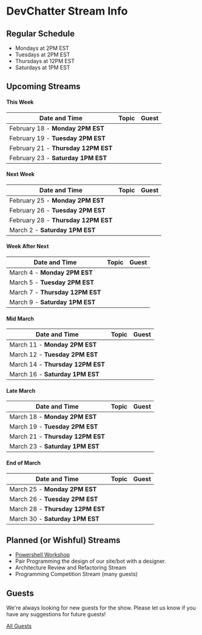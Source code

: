 # DevChatter Stream Info

## Regular Schedule

 - Mondays at 2PM EST
 - Tuesdays at 2PM EST
 - Thursdays at 12PM EST
 - Saturdays at 1PM EST
 

## Upcoming Streams

#### This Week

| Date and Time                   | Topic         | Guest         |
| ------------------------------- | ------------- | ------------- |
| February 18 - **Monday 2PM EST** |  |  |
| February 19 - **Tuesday 2PM EST** |  |  |
| February 21 - **Thursday 12PM EST** |  |  |
| February 23 - **Saturday 1PM EST** |  |  |

#### Next Week

| Date and Time                   | Topic         | Guest         |
| ------------------------------- | ------------- | ------------- |
| February 25 - **Monday 2PM EST** |  |  |
| February 26 - **Tuesday 2PM EST** |  |  |
| February 28 - **Thursday 12PM EST** |  |  |
| March 2 - **Saturday 1PM EST** |  |  |

#### Week After Next

| Date and Time                   | Topic         | Guest         |
| ------------------------------- | ------------- | ------------- |
| March 4 - **Monday 2PM EST** |  |  |
| March 5 - **Tuesday 2PM EST** |  |  |
| March 7 - **Thursday 12PM EST** |  |  |
| March 9 - **Saturday 1PM EST** |  |  |

#### Mid March

| Date and Time                   | Topic         | Guest         |
| ------------------------------- | ------------- | ------------- |
| March 11 - **Monday 2PM EST** |  |  |
| March 12 - **Tuesday 2PM EST** |  |  |
| March 14 - **Thursday 12PM EST** |  |  |
| March 16 - **Saturday 1PM EST** |  |  |

#### Late March

| Date and Time                   | Topic         | Guest         |
| ------------------------------- | ------------- | ------------- |
| March 18 - **Monday 2PM EST** |  |  |
| March 19 - **Tuesday 2PM EST** |  |  |
| March 21 - **Thursday 12PM EST** |  |  |
| March 23 - **Saturday 1PM EST** |  |  |

#### End of March

| Date and Time                   | Topic         | Guest         |
| ------------------------------- | ------------- | ------------- |
| March 25 - **Monday 2PM EST** |  |  |
| March 26 - **Tuesday 2PM EST** |  |  |
| March 28 - **Thursday 12PM EST** |  |  |
| March 30 - **Saturday 1PM EST** |  |  |


## Planned (or Wishful) Streams

 - [Powershell Workshop](https://github.com/DevChatter/StreamInfo/issues/11)
 - Pair Programming the design of our site/bot with a designer.
 - Architecture Review and Refactoring Stream
 - Programming Competition Stream (many guests)

## Guests

We're always looking for new guests for the show. Please let us know if you have any suggestions for future guests!
 
[All Guests](Guests.md)
